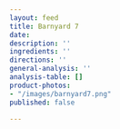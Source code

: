 ```yaml
---
layout: feed
title: Barnyard 7
date: 
description: ''
ingredients: ''
directions: ''
general-analysis: ''
analysis-table: []
product-photos:
- "/images/barnyard7.png"
published: false

---
```

